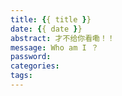 ```yaml
---
title: {{ title }}
date: {{ date }}
abstract: 才不给你看嘞！！
message: Who am I ？
password: 
categories:
tags:
---
```

